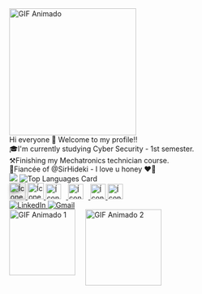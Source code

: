 <div><a href="https://media0.giphy.com/media/MAnv0v03ZSh4OtcXTs/giphy.gif?cid=6c09b9523x6qej6zd0hmlzg8nnibdvsvnjmufma30xp9hhww&ep=v1_internal_gif_by_id&rid=giphy.gif&ct=g">
  <img src="https://media0.giphy.com/media/MAnv0v03ZSh4OtcXTs/giphy.gif?cid=6c09b9523x6qej6zd0hmlzg8nnibdvsvnjmufma30xp9hhww&ep=v1_internal_gif_by_id&rid=giphy.gif&ct=g" alt="GIF Animado" width="250"></div>
</a>
<div>
 Hi everyone 👋 Welcome to my profile!! <br>
    🎓I'm currently studying Cyber Security - 1st semester.<br>
    ⚒️Finishing my Mechatronics technician course.<br>
    💍Fiancée of @SirHideki - I love u honey ❤️‍🔥</div>

  

<div>
  <img  heigt="180cm" src="https://github-readme-stats.vercel.app/api?username=Gabautista&show_icons=true&theme=neon"<a href="https://github.com/anuraghazra/github-readme-stats">
  <img alt="Top Languages Card" src="https://github-readme-stats.vercel.app/api/top-langs/?username=Gabautista&theme=neon">
</a></div>

<div><a href="https://icongr.am/devicon/cplusplus-original.svg?size=128&color=currentColor">
  <img src="https://icongr.am/devicon/cplusplus-original.svg?size=128&color=currentColor" alt="Ícone C++" width="32" style="filter: drop-shadow(2px 2px 3px #888);">
</a>
 <a href="https://icongr.am/devicon/c-original.svg?size=128&color=currentColor">
  <img src="https://icongr.am/devicon/c-original.svg?size=128&color=currentColor" alt="Ícone C" width="32">
</a><a href="https://github.com/Gabautista">
  <img src="https://icongr.am/devicon/python-original.svg?size=128&color=currentColor" alt="Ícone Python" width="30" style="margin-right: 10px;">
</a>
<a href="https://github.com/Gabautista">
  <img src="https://icongr.am/devicon/javascript-original.svg?size=128&color=currentColor" alt="Ícone JavaScript" width="30" style="margin-right: 10px;">
</a>
<a href="https://github.com/Gabautista">
  <img src="https://icongr.am/devicon/css3-original-wordmark.svg?size=128&color=currentColor" alt="Ícone CSS3" width="30">
</a><a href="https://github.com/Gabautista">
  <img src="https://icongr.am/devicon/linux-original.svg?size=128&color=currentColor" alt="Ícone Linux" width="30">
</a></div>

<div><a href="https://www.linkedin.com/in/gabrielavieirabautista">
  <a href="https://www.linkedin.com/in/gabrielavieirabautista" target="_blank"><img src="https://img.shields.io/badge/-LinkedIn-%230077B5?style=for-the-badge&logo=linkedin&logoColor=white" target="_blank" alt="LinkedIn"></a><a href="mailto:gabriela.vie.bautista@gmail.com">
  <img src="https://img.shields.io/badge/-Gmail-%23D14836?style=for-the-badge&logo=gmail&logoColor=white" alt="Gmail">
  </a></div>

<div style="display: flex; align-items: flex-start;">
  <img src="https://media1.giphy.com/media/IIAUz2wie4gV1a1LdN/giphy.gif?cid=6c09b952gvqqc9aiop24h7xstsdm1u475q93y1aqpnxaeri8&ep=v1_internal_gif_by_id&rid=giphy.gif&ct=g" alt="GIF Animado 1" width="130" style="margin-right: 20px;">
  <a href="https://media0.giphy.com/media/3ohs7JG6cq7EWesFcQ/giphy.gif?cid=6c09b9528gdd4h2uv22tw6zpmkvyffj6a10s3dgwbr29nza9&ep=v1_internal_gif_by_id&rid=giphy.gif&ct=g">
    <img src="https://media0.giphy.com/media/3ohs7JG6cq7EWesFcQ/giphy.gif?cid=6c09b9528gdd4h2uv22tw6zpmkvyffj6a10s3dgwbr29nza9&ep=v1_internal_gif_by_id&rid=giphy.gif&ct=g" alt="GIF Animado 2" width="150">
  </a>
</div>
